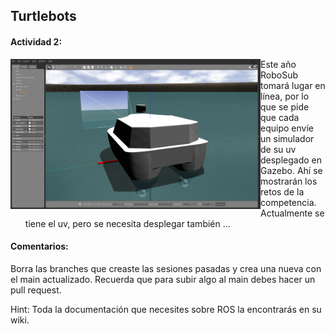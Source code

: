 ## Turtlebots

#### Actividad 2: 

<p align="left">
  <img src="https://github.com/vanttec/turtlebots/blob/5ef8b54bc3199e1bc85476b46d7c725b161ff31f/src/images/uv.png" width="400" height="240" align="left"/>
</p> 

2) Este año RoboSub tomará lugar en línea, por lo que se pide que cada equipo envíe un simulador de su uv desplegado en Gazebo. Ahí se mostrarán los retos de la competencia. Actualmente se tiene el uv, pero se necesita desplegar también ... 

#### Comentarios:

Borra las branches que creaste las sesiones pasadas y crea una nueva con el main actualizado. Recuerda que para subir algo al main debes hacer un pull request.

Hint: Toda la documentación que necesites sobre ROS la encontrarás en su wiki.  
